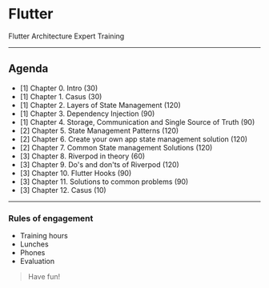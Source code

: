 # Flutter 
Flutter Architecture Expert Training

---
## Agenda
- [1] Chapter 0. Intro (30)
- [1] Chapter 1. Casus (30)
- [1] Chapter 2. Layers of State Management (120)
- [1] Chapter 3. Dependency Injection (90)
- [1] Chapter 4. Storage, Communication and Single Source of Truth (90)
- [2] Chapter 5. State Management Patterns (120)
- [2] Chapter 6. Create your own app state management solution (120)
- [2] Chapter 7. Common State management Solutions (120)
- [3] Chapter 8. Riverpod in theory (60)
- [3] Chapter 9. Do's and don'ts of Riverpod (120)
- [3] Chapter 10. Flutter Hooks (90)
- [3] Chapter 11. Solutions to common problems (90)
- [3] Chapter 12. Casus (10)

---
### Rules of engagement
- Training hours
- Lunches 
- Phones
- Evaluation
 
> Have fun!
